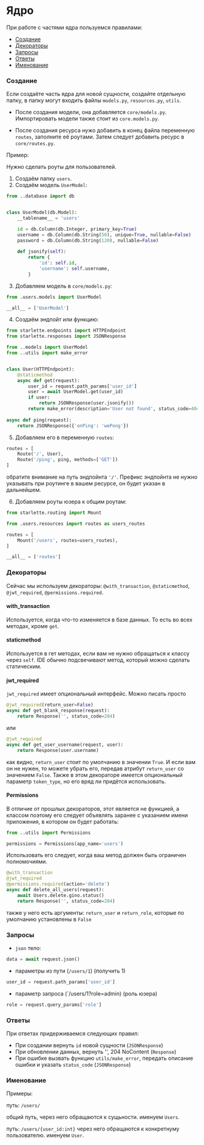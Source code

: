 # Ядро

При работе с частями ядра пользуемся правилами:

- [Создание](#Create)
- [Декораторы](#Wrappers)
- [Запросы](#Requests)
- [Ответы](#Responses)
- [Именование](#Naming)

### <a name="Create"></a> Создание

Если создаёте часть ядра для новой сущности, создайте отдельную папку, 
в папку могут входить файлы `models.py`, `resources.py`, `utils`. 

- После создания модели, она добавляется `core/models.py`.
Импортировать модели также стоит из `core.models.py`. 

- После создания ресурса нужо добавить в конец файла переменную `routes`, 
заполните её роутами. Затем следует добавить ресурс в `core/routes.py`.

Пример:

Нужно сделать роуты для пользователей.

1. Создаём папку `users`.
2. Создаём модель `UserModel`:

```python
from ..database import db


class UserModel(db.Model):
    __tablename__ = 'users'

    id = db.Column(db.Integer, primary_key=True)
    username = db.Column(db.String(50), unique=True, nullable=False)
    password = db.Column(db.String(120), nullable=False)
    
    def jsonify(self):
        return {
            'id': self.id,
            'username': self.username,
        }
```

3. Добавляем модель в `core/models.py`:

```python
from .users.models import UserModel

__all__ = ['UserModel']

```

4. Создаём эндпойт или функцию:

```python
from starlette.endpoints import HTTPEndpoint
from starlette.responses import JSONResponse

from ..models import UserModel
from ..utils import make_error


class User(HTTPEndpoint):
    @staticmethod
    async def get(request):
        user_id = request.path_params['user_id']
        user = await UserModel.get(user_id)
        if user:
            return JSONResponse(user.jsonify())
        return make_error(description='User not found', status_code=404)
            
async def ping(request):
    return JSONResponse({'onPing': 'wePong'})
```


5. Добавляем его в переменную `routes`:

```python
routes = [
    Route('/', User),
    Route('/ping', ping, methods=['GET'])
]
```

обратите внимание на путь эндпойнта `'/'`. Префикс эндпойнта не нужно указывать
при роутинге в вашем ресурсе, он будет указан в дальнейшем.

6. Добавляем роуты юзера к общим роутам:

```python
from starlette.routing import Mount

from .users.resources import routes as users_routes

routes = [
    Mount('/users', routes=users_routes),
]

__all__ = ['routes']
```

### <a name="Wrappers"></a> Декораторы

Сейчас мы используем декораторы: `@with_transaction`, `@staticmethod`, 
`@jwt_required`, `@permissions.required`.

#### with_transaction

Используется, когда что-то изменяется в базе данных. То есть во всех 
методах, кроме `get`. 

#### staticmethod

Используется в гет методах, если вам не нужно обращаться к классу через 
`self`. IDE обычно подсвечивают метод, который можно сделать статическим. 

#### jwt_required

`jwt_required` имеет опциональный интерфейс. Можно писать просто 

```python
@jwt_required(return_user=False)
async def get_blank_response(request):
    return Response('', status_code=204)
```

или

```python
@jwt_required
async def get_user_username(request, user):
    return Response(user.username)
```

как видно, `return_user` стоит по умолчанию в значении `True`. И если вам
он не нужен, то можете убрать его, передав атрибут `return_user` со
значением `False`. Также в этом декораторе имеется опциональный параметр 
`token_type`, но его вряд ли придётся использовать.

#### Permissions

В отличие от прошлых декораторов, этот является не функцией, а классом
поэтому его следует объявлять заранее с указанием имени приложения,
в котором он будет работать:

```python
from ..utils import Permissions

permissions = Permissions(app_name='users')
```

Использовать его следует, когда ваш метод должен быть ограничен полномочиями.
```python
@with_transaction
@jwt_required
@permissions.required(action='delete')
async def delete_all_users(request):
    await Users.delete.gino.status()
    return Response('', status_code=204)

```

также у него есть аргументы: `return_user` и `return_role`, которые по 
умолчанию установлены в `False`


### <a name="Requests"></a> Запросы

- `json` тело:
```python
data = await request.json()
```

- параметры из пути (`/users/1`) (получить 1)
```python
user_id = request.path_params['user_id']
```

- параметр запроса (`/users/1?role=admin) (роль юзера)
```python
role = request.query_params['role']
```

### <a name="Responses"></a>Ответы

При ответах придерживаемся следующих правил:

- При создании вернуть `id` новой сущности (`JSONResponse`)
- При обновлении данных, вернуть '', 204 NoContent (`Response`)
- При ошибке вызвать функцию `utils/make_error`, передать описание ошибки
и указать `status_code` (`JSONResponse`)

### <a name="Naming"></a> Именование

Примеры:

путь: `/users/`

общий путь, через него обращаются к сущьности. 
именуем `Users`.

путь: `/users/{user_id:int}`
через него обращаются к конкретнуму пользователю.
именуем `User`.

